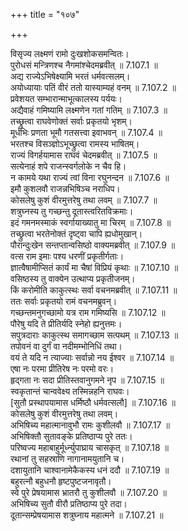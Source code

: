 +++
title = "१०७"

+++


  
विसृज्य लक्ष्मणं रामो दुःखशोकसमन्वितः।  
पुरोधसं मन्त्रिणश्च नैगमांश्चेदमब्रवीत् ॥ 7.107.1 ॥   
अद्य राज्येऽभिषेक्ष्यामि भरतं धर्मवत्सलम्।  
अयोध्यायाः पतिं वीरं ततो यास्याम्यहं वनम् ॥ 7.107.2 ॥   
प्रवेशयत सम्भारान्माभूत्कालस्य पर्ययः।  
अद्यैवाहं गमिष्यामि लक्ष्मणेन गतां गतिम् ॥ 7.107.3 ॥   
तच्छ्रुत्वा राघवेणोक्तं सर्वाः प्रकृतयो भृशम्।  
मूर्धभिः प्रणता भूमौ गतसत्त्वा इवाभवन् ॥ 7.107.4 ॥   
भरतश्च विसञ्ज्ञोऽभूच्छ्रुत्वा रामस्य भाषितम्।  
राज्यं विगर्हयामास राघवं चेदमब्रवीत् ॥ 7.107.5 ॥   
सत्येनाहं शपे राजन्स्वर्गलोके न चैव हि।  
न कामये यथा राज्यं त्वां विना रघुनन्दन ॥ 7.107.6 ॥   
इमौ कुशलवौ राजन्नभिषिञ्च नराधिप।  
कोसलेषु कुशं वीरमुत्तरेषु तथा लवम् ॥ 7.107.7 ॥   
शत्रुघ्नस्य तु गच्छन्तु दूतास्त्वरितविक्रमाः।  
इदं गमनमस्माकं स्वर्गायाख्यातु मा चिरम् ॥ 7.107.8 ॥   
तच्छ्रुत्वा भरतेनोक्तं दृष्ट्वा चापि ह्यधोमुखान्।  
पौरान्दुःखेन सन्तप्तान्वसिष्ठो वाक्यमब्रवीत् ॥ 7.107.9 ॥   
वत्स राम इमाः पश्य धरणीं प्रकृतीर्गताः।  
ज्ञात्वैषामीप्सितं कार्यं मा चैषां विप्रियं कृथाः ॥ 7.107.10 ॥   
वसिष्ठस्य तु वाक्येन उत्थाप्य प्रकृतीजनम्।  
किं करोमीति काकुत्स्थः सर्वा वचनमब्रवीत् ॥ 7.107.11 ॥   
ततः सर्वाः प्रकृतयो रामं वचनमब्रुवन्।  
गच्छन्तमनुगच्छामो यत्र राम गमिष्यसि ॥ 7.107.12 ॥   
पौरेषु यदि ते प्रीतिर्यदि स्नेहो ह्यनुत्तमः।  
सपुत्रदाराः काकुत्स्थ समागच्छाम सत्पथम् ॥ 7.107.13 ॥   
तपोवनं वा दुर्गं वा नदीमम्भोनिधिं तथा।  
वयं ते यदि न त्याज्याः सर्वान्नो नय ईश्वर ॥ 7.107.14 ॥   
एषा नः परमा प्रीतिरेष नः परमो वरः।  
हृद्गता नः सदा प्रीतिस्तवानुगमने नृप ॥ 7.107.15 ॥   
स्वकृतान्तं चान्ववेक्ष्य तस्मिन्नहनि राघवः।  
[सुतौ प्रस्थापयामास धर्मिष्ठौ धर्मवत्सलौ] ॥ 7.107.16 ॥   
कोसलेषु कुशं वीरमुत्तरेषु तथा लवम्।  
अभिषिच्य महात्मानावुभौ रामः कुशीलवौ ॥ 7.107.17 ॥   
अभिषिक्तौ सुतावङ्के प्रतिष्ठाप्य पुरे ततः।  
परिष्वज्य महाबाहुर्मूर्ध्न्युपाघ्राय चासकृत् ॥ 7.107.18 ॥   
रथानां तु सहस्राणि नागानामयुतानि च।  
दशायुतानि चाश्वानामेकैकस्य धनं ददौ ॥ 7.107.19 ॥   
बहुरत्नौ बहुधनौ हृष्टपुष्टजनावृतौ।  
स्वे पुरे प्रेषयामास भ्रातरौ तु कुशीलवौ ॥ 7.107.20 ॥   
अभिषिच्य सुतौ वीरौ प्रतिष्ठाप्य पुरे तदा।  
दूतान्सम्प्रेषयामास शत्रुघ्नाय महात्मने ॥ 7.107.21 ॥   
